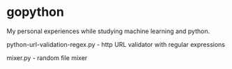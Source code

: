 # gopython

My personal experiences while studying machine learning and python.

python-url-validation-regex.py - http URL validator with regular expressions

mixer.py - random file mixer

